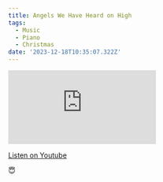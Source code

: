 ```yaml
---
title: Angels We Have Heard on High
tags:
  - Music
  - Piano
  - Christmas
date: '2023-12-18T10:35:07.322Z'
---
```


<iframe src="https://www.youtube-nocookie.com/embed/m0b0C3rYimE?modestbranding=1&showinfo=0&rel=0" title="YouTube video player" frameborder="0" allow="accelerometer; autoplay; encrypted-media; gyroscope; picture-in-picture;" allowfullscreen className="youtube_video"></iframe>

[Listen on Youtube](https://youtu.be/m0b0C3rYimE)

😇
